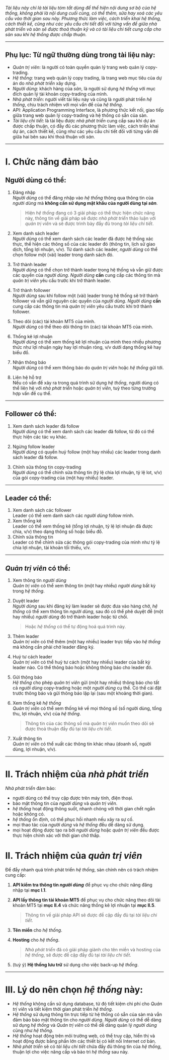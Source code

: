 *Tài liệu này chỉ là tài liệu tóm tắt dùng để thể hiện nội dung sơ bộ của hệ thống, không phải là nội dung cuối cùng, có thể thêm, sửa hay xoá các yêu cầu vào thời gian sau này. Phương thức làm việc, cách triển khai hệ thống, cách thiết kế, cũng như các yêu cầu chi tiết đối với từng vấn đề giữa nhà phát triển và sàn sẽ được thoả thuận kỹ và có tài liệu chi tiết cung cấp cho sàn sau khi hệ thống được chấp thuận.*

---
Phụ lục: Từ ngữ thường dùng trong tài liệu này:
---
- *Quản trị viên*: là người có toàn quyền quản lý trang web quản lý copy-trading.
- *Hệ thống*: trang web quản lý copy trading, là trang web mục tiêu của dự án do *nhà phát triển* xây dựng.
- *Người dùng*: khách hàng của *sàn*, là người sử dụng *hệ thống* với mục đích quản lý tài khoản copy-trading của mình.
- *Nhà phát triển*: người viết tài liệu này và cũng là người phát triển *hệ thống*, chịu trách nhiệm với mọi vấn đề của *hệ thống*.
- API: Application Programming Interface, là phương thức kết nối, giao tiếp giữa trang web quản lý copy-trading và hệ thống có sẵn của sàn.
- *Tài liệu chi tiết*: là tài liệu được *nhà phát triển* cung cấp sau khi dự án được chấp thuận, có đầy đủ các phương thức làm việc, cách triển khai dự án, cách thiết kế, cũng như các yêu cầu chi tiết đối với từng vấn đề giữa hai bên sau khi thoả thuận với *sàn*.
---

**I. Chức năng đảm bảo**
===
Người dùng có thể:
---
1. Đăng nhập\
*Người dùng* có thể đăng nhập vào *hệ thống* thông qua thông tin của *người dùng* mà **không cần sử dụng mật khẩu của người dùng tại *sàn***.
     > Hiện *hệ thống* đang có 3 giải pháp có thể thực hiện chức năng này, thông tin về giải pháp sẽ được *nhà phát triển* thảo luận với *quản trị viên* và sẽ được trình bày đầy đủ trong *tài liệu chi tiết*.

2. Xem danh sách leader\
*Người dùng* có thể xem danh sách các leader đã được hệ thống xác thực, thể hiện các thông số của các leader đó (thông tin, lịch sử giao dịch, tổng lợi nhuận, v/v). Từ danh sách các leader, *người dùng* có thể chọn follow một (vài) leader trong danh sách đó.
3. Trở thành leader\
*Người dùng* có thể chọn trở thành leader trong hệ thống và vẫn giữ được các quyền của *người dùng*. *Người dùng* **cần** cung cấp các thông tin mà *quản trị viên* yêu cầu trước khi trở thành leader.
4. Trở thành follower\
    *Người dùng* sau khi follow một (vài) leader trong hệ thống sẽ trở thành follower và vẫn giữ nguyên các quyền của *người dùng*. *Người dùng* **cần** cung cấp các thông tin mà *quản trị viên* yêu cầu trước khi trở thành follower.
5. Theo dõi (các) tài khoản MT5 của mình.\
      *Người dùng*  có thể theo dõi thông tin (các) tài khoản MT5 của mình.
6. Thống kê lợi nhuận\
      *Người dùng* có thể xem thống kê lợi nhuận của mình theo nhiều phương thức như lợi nhuận ngày hay lợi nhuận ròng, v/v dưới dạng thống kê hay biểu đồ.
7. Nhận thông báo\
      *Người dùng* có thể xem thông báo do *quản trị viên* hoặc *hệ thống* gửi tới.
8. Liên hệ hỗ trợ\
      Nếu có vấn đề xảy ra trong quá trình sử dụng *hệ thống*, người dùng có thể liên hệ với *nhà phát triển* hoặc *quản trị viên*, tuỳ theo từng trường hợp vấn đề cụ thể.

---
Follower có thể:
---
1. Xem danh sách leader đã follow\
      *Người dùng* có thể xem danh sách các leader đã follow, từ đó có thể thực hiện các tác vụ khác.

2. Ngừng follow leader\
      *Người dùng* có quyền huỷ follow (một hay nhiều) các leader trong danh sách leader đã follow.
3. Chỉnh sửa thông tin copy-trading\
      *Người dùng* có thể chỉnh sửa thông tin (tỷ lệ chia lợi nhuận, tỷ lệ lot, v/v) của gói copy-trading của (một hay nhiều) leader.

---
Leader có thể:
---
1. Xem danh sách các follower\
      Leader có thể xem danh sách các *người dùng* follow mình.
2. Xem thống kê \
      Leader có thể xem thống kê (tổng lợi nhuận, tỷ lệ lợi nhuận đã được chia, v/v) theo dạng thông số hoặc biểu đồ.
3. Chỉnh sửa thông tin\
      Leader có thể chỉnh sửa các thông gói copy-trading của mình như tỷ lệ chia lợi nhuận, tài khoản tối thiểu, v/v.

---
*Quản trị viên* có thể:
---
1. Xem thông tin *người dùng*\
      *Quản trị viên* có thể xem thông tin (một hay nhiều) *người dùng* bất kỳ trong *hệ thống*.

2. Duyệt leader\
      *Người dùng* sau khi đăng ký làm leader sẽ được đưa vào hàng chờ, *hệ thống* có thể xem thông tin *người dùng*, sau đó có thể phê duyệt để (một hay nhiều) *người dùng* đó trở thành leader hoặc từ chối.
      > Hoặc *hệ thống* có thể tự động hoá quá trình này.
3. Thêm leader\
      *Quản trị viên* có thể thêm (một hay nhiều) leader trực tiếp vào *hệ thống* mà không cần phải chờ leader đăng ký.
4. Huỷ tư cách leader\
      *Quản trị viên* có thể huỷ tư cách (một hay nhiều) leader của bất kỳ leader nào. Có thể thông báo hoặc không thông báo cho leader đó.
5. Gửi thông báo\
      *Hệ thống* cho phép *quản trị viên* gửi (một hay nhiều) thông báo cho tất cả *người dùng* copy-trading hoặc một *người dùng* cụ thể. Có thể cài đặt trước thông báo và gửi thông báo lặp lại (sau một khoảng thời gian).
6. Xem thống kê *hệ thống*\
      *Quản trị viên* có thể xem thống kê về mọi thông số (số người dùng, tổng thu, lợi nhuận, v/v) của *hệ thống*.
      > Thông tin của các thông số mà *quản trị viên* muốn theo dõi sẽ được thoả thuận đầy đủ tại *tài liệu chi tiết*.
7. Xuất thông tin\
      *Quản trị viên* có thể xuất các thông tin khác nhau (doanh số, người dùng, lợi nhuận, v/v).

---
**II. Trách nhiệm của *nhà phát triển***
===
*Nhà phát triển* đảm bảo:

- người dùng có thể truy cập được trên máy tính, điện thoại.
- bảo mật thông tin của *người dùng* và *quản trị viên*.
- *hệ thống* hoạt động thông suốt, nhanh chóng với thời gian chết ngắn hoặc không có.
- *hệ thống* ổn định, có thể phục hồi nhanh nếu xảy ra sự cố.
- mọi thao tác của *người dùng* và *hệ thống* đều dễ dàng sử dụng.
- mọi hoạt động được tạo ra bởi *người dùng* hoặc *quản trị viên* đều được thực hiện chính xác với thời gian chờ thấp.

**II. Trách nhiệm của *quản trị viên***
===
Để đẩy nhanh quá trình phát triển *hệ thống*, sàn chính nên có trách nhiệm cung cấp:

1. **API kiểm tra thông tin *người dùng*** để phục vụ cho chức năng đăng nhập tại **mục I.1**.
2. **API lấy thông tin tài khoản MT5** để phục vụ cho chức năng theo dõi tài khoản MT5 tại **mục II.4** và chức năng thống kê lợi nhuận tại **mục II.5**.
     >Thông tin về giải pháp API sẽ được đề cập đầy đủ tại *tài liệu chi tiết*.


3. **Tên miền** cho *hệ thống*.
4. **Hosting** cho *hệ thống*.
     > *Nhà phát triển* đã có giải pháp giành cho tên miền và hosting của *hệ thống*, sẽ được đề cập đầy đủ tại *tài liệu chi tiết*.
5. (tuỳ ý) **Hệ thống lưu trữ** sử dụng cho việc back-up *hệ thống*.

---
**III. Lý do nên chọn *hệ thống* này:**
===
- *Hệ thống* không cần sử dụng database, từ đó tiết kiệm chi phí cho *Quản trị viên* và tiết kiệm thời gian phát triển *hệ thống*.
- *Hệ thống* sử dụng thông tin trực tiếp từ hệ thống có sẵn của sàn mà vẫn đảm bảo bảo mật thông tin cho *người dùng*. *Người dùng* có thể dễ dàng sử dụng *hệ thống* và *Quản trị viên* có thể dễ dàng quản lý *người dùng* cũng như *hệ thống*.
- *Hệ thống* hoạt động trên môi trường web, có thể truy cập, hiển thị và hoạt động được bằng phần lớn các thiết bị có kết nối Internet cơ bản.
- *Nhà phát triển* sẽ có *tài liệu chi tiết* chứa đầy đủ thông tin của *hệ thống*, thuận lợi cho việc nâng cấp và bảo trì *hệ thống* sau này.